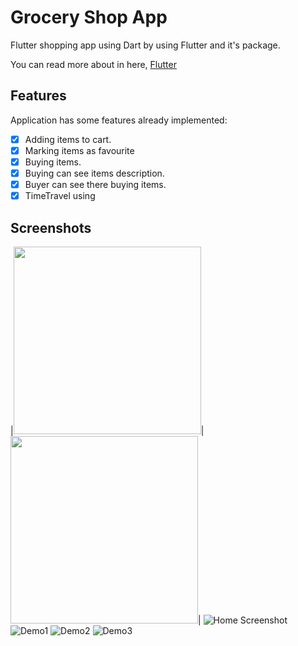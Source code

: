 # Grocery Shop App
Flutter shopping app using Dart by using Flutter and it's package.

You can read more about in here,  [Flutter](https://flutter.dev/)

## Features
Application has some features already implemented:
- [X] Adding items to cart.
- [X] Marking items as favourite
- [X] Buying items.
- [X] Buying can see items description.
- [X] Buyer can see there buying items.
- [X] TimeTravel using

## Screenshots
|<img src="https://github.com/rafeul19/Flutter_App/blob/TOPONE/Screenshot/Screenshot_1650278674.png" width="300">|<img src="https://github.com/rafeul19/Flutter_App/blob/TOPONE/Screenshot/Screenshot_1650278677.png" width="300">|
![Home Screenshot](https://github.com/rafeul19/Flutter_App/blob/TOPONE/Screenshot/Screenshot_1650278674.png)
![ Demo1](https://github.com/rafeul19/Flutter_App/blob/TOPONE/Screenshot/Screenshot_1650278677.png)
![ Demo2](https://github.com/rafeul19/Flutter_App/blob/TOPONE/Screenshot/Screenshot_1650278687.png)
![ Demo3](https://github.com/rafeul19/Flutter_App/blob/TOPONE/Screenshot/Screenshot_1650278693.png)



